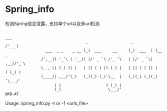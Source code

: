 # Spring_info
检测Spring信息泄露，支持单个url以及多url检测
                                                                                              
                                                                        ___      
                                        _                   _         /'___)     
                      ___  _ _    _ __ (_)  ___     __     (_)  ___  | (__   _   
                    /',__)( '_`\ ( '__)| |/' _ `\ /'_ `\   | |/' _ `\| ,__)/'_`\ 
                    \__, \| (_) )| |   | || ( ) |( (_) |   | || ( ) || |  ( (_) )
                    (____/| ,__/'(_)   (_)(_) (_)`\__  |   (_)(_) (_)(_)  `\___/'
                          | |                    ( )_) |                         
                          (_)                     \___/'                         @KB-AT
            
            
Usage: spring_info.py -t <target> or -f <urls_file>
